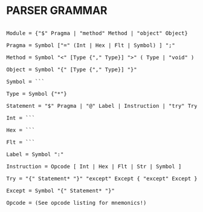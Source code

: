 # PARSER GRAMMAR


<pre>

Module = {"$" Pragma | "method" Method | "object" Object}

Pragma = Symbol ["=" (Int | Hex | Flt | Symbol) ] ";"

Method = Symbol "<" [Type {"," Type}] ">" ( Type | "void" ) "{" Statement* "}"

Object = Symbol "{" [Type {"," Type}] "}"

Symbol = ```

Type = Symbol {"*"}

Statement = "$" Pragma | "@" Label | Instruction | "try" Try

Int = ```

Hex = ```

Flt = ```

Label = Symbol ":"

Instruction = Opcode [ Int | Hex | Flt | Str | Symbol ]

Try = "{" Statement* "}" "except" Except { "except" Except }

Except = Symbol "{" Statement* "}"

Opcode = (See opcode listing for mnemonics!)

</pre>